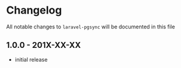 # Changelog

All notable changes to `laravel-pgsync` will be documented in this file

## 1.0.0 - 201X-XX-XX

- initial release
